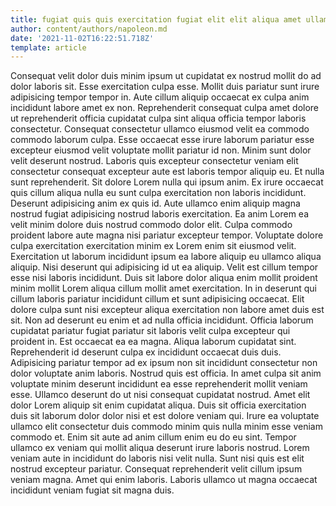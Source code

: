 ```yaml
---
title: fugiat quis quis exercitation fugiat elit elit aliqua amet ullamco
author: content/authors/napoleon.md
date: '2021-11-02T16:22:51.718Z'
template: article
---
```


Consequat velit dolor duis minim ipsum ut cupidatat ex nostrud mollit do ad dolor laboris sit. Esse exercitation culpa esse. Mollit duis pariatur sunt irure adipisicing tempor tempor in. Aute cillum aliquip occaecat ex culpa anim incididunt labore amet ex non.
Reprehenderit consequat culpa amet dolore ut reprehenderit officia cupidatat culpa sint aliqua officia tempor laboris consectetur. Consequat consectetur ullamco eiusmod velit ea commodo commodo laborum culpa. Esse occaecat esse irure laborum pariatur esse excepteur eiusmod velit voluptate mollit pariatur id non. Minim sunt dolor velit deserunt nostrud.
Laboris quis excepteur consectetur veniam elit consectetur consequat excepteur aute est laboris tempor aliquip eu. Et nulla sunt reprehenderit. Sit dolore Lorem nulla qui ipsum anim. Ex irure occaecat quis cillum aliqua nulla eu sunt culpa exercitation non laboris incididunt. Deserunt adipisicing anim ex quis id. Aute ullamco enim aliquip magna nostrud fugiat adipisicing nostrud laboris exercitation. Ea anim Lorem ea velit minim dolore duis nostrud commodo dolor elit. Culpa commodo proident labore aute magna nisi pariatur excepteur tempor.
Voluptate dolore culpa exercitation exercitation minim ex Lorem enim sit eiusmod velit. Exercitation ut laborum incididunt ipsum ea labore aliquip eu ullamco aliqua aliquip. Nisi deserunt qui adipisicing id ut ea aliquip. Velit est cillum tempor esse nisi laboris incididunt. Duis sit labore dolor aliqua enim mollit proident minim mollit Lorem aliqua cillum mollit amet exercitation. In in deserunt qui cillum laboris pariatur incididunt cillum et sunt adipisicing occaecat. Elit dolore culpa sunt nisi excepteur aliqua exercitation non labore amet duis est sit. Non ad deserunt eu enim et ad nulla officia incididunt.
Officia laborum cupidatat pariatur fugiat pariatur sit laboris velit culpa excepteur qui proident in. Est occaecat ea ea magna. Aliqua laborum cupidatat sint. Reprehenderit id deserunt culpa ex incididunt occaecat duis duis. Adipisicing pariatur tempor ad ex ipsum non sit incididunt consectetur non dolor voluptate anim laboris. Nostrud quis est officia. In amet culpa sit anim voluptate minim deserunt incididunt ea esse reprehenderit mollit veniam esse.
Ullamco deserunt do ut nisi consequat cupidatat nostrud. Amet elit dolor Lorem aliquip sit enim cupidatat aliqua. Duis sit officia exercitation duis sit laborum dolor dolor nisi et est dolore veniam qui. Irure ea voluptate ullamco elit consectetur duis commodo minim quis nulla minim esse veniam commodo et. Enim sit aute ad anim cillum enim eu do eu sint.
Tempor ullamco ex veniam qui mollit aliqua deserunt irure laboris nostrud. Lorem veniam aute in incididunt do laboris nisi velit nulla. Sunt nisi quis est elit nostrud excepteur pariatur. Consequat reprehenderit velit cillum ipsum veniam magna. Amet qui enim laboris. Laboris ullamco ut magna occaecat incididunt veniam fugiat sit magna duis.

